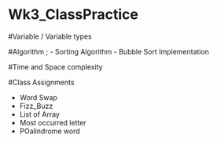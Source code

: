 # Wk3_ClassPractice

#Variable / Variable types

#Algorithm ;
    - Sorting Algorithm
        - Bubble Sort Implementation

#Time and Space complexity

#Class Assignments
  - Word Swap
  - Fizz_Buzz
  - List of Array
  - Most occurred letter
  - POalindrome word
